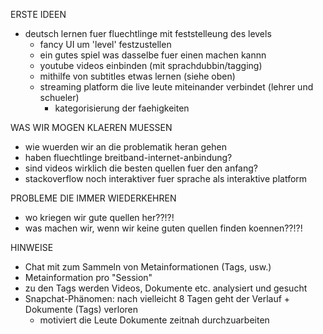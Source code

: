 ERSTE IDEEN
- deutsch lernen fuer fluechtlinge mit feststelleung des levels
  - fancy UI um 'level' festzustellen
  - ein gutes spiel was dasselbe fuer einen machen kannn
  - youtube videos einbinden (mit sprachdubbin/tagging)
  - mithilfe von subtitles etwas lernen (siehe oben)
  - streaming platform die live leute miteinander verbindet (lehrer und schueler)
    - kategorisierung der faehigkeiten

WAS WIR MOGEN KLAEREN MUESSEN
  - wie wuerden wir an die problematik heran gehen
  - haben fluechtlinge breitband-internet-anbindung?
  - sind videos wirklich die besten quellen fuer den anfang?
  - stackoverflow noch interaktiver fuer sprache als interaktive platform
 
PROBLEME DIE IMMER WIEDERKEHREN
  - wo kriegen wir gute quellen her??!?!
  - was machen wir, wenn wir keine guten quellen finden koennen??!?!
  
HINWEISE
-	Chat mit zum Sammeln von Metainformationen (Tags, usw.)
   -   Metainformation pro "Session"
   -   zu den Tags werden Videos, Dokumente etc. analysiert und gesucht
   -   Snapchat-Phänomen: nach vielleicht 8 Tagen geht der Verlauf + Dokumente (Tags) verloren
       -   motiviert die Leute Dokumente zeitnah durchzuarbeiten
